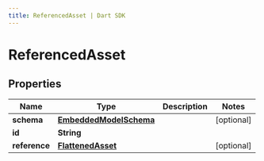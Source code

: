 ```yaml
---
title: ReferencedAsset | Dart SDK
---
```


# ReferencedAsset

## Properties
Name | Type | Description | Notes
------------ | ------------- | ------------- | -------------
**schema** | [**EmbeddedModelSchema**](EmbeddedModelSchema) |  | [optional] 
**id** | **String** |  | 
**reference** | [**FlattenedAsset**](FlattenedAsset) |  | [optional] 


